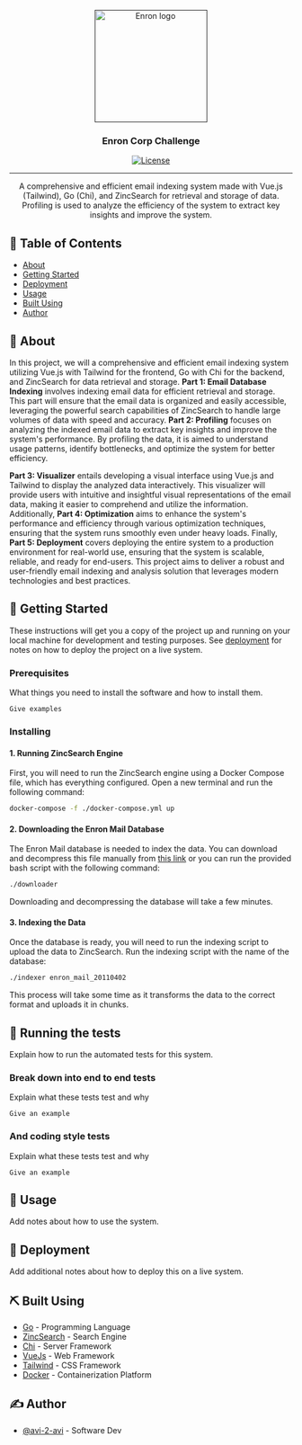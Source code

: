 <p align="center">
  <a href="" rel="noopener">
 <img width=200px height=200px src="https://external-content.duckduckgo.com/iu/?u=https%3A%2F%2Fwww.almrsal.com%2Fwp-content%2Fuploads%2F2015%2F12%2FEnron-Corporation-was-an-American-energy-commodities-and-services-company-based-in-Houston.jpg&f=1&nofb=1&ipt=7d291f71e280fc04c928387d0f0f199f056c6e7a2c4aabdd17289b045038898f&ipo=images" alt="Enron logo"></a>
</p>

<h3 align="center">Enron Corp Challenge</h3>

<div align="center">

[![License](https://img.shields.io/badge/license-MIT-blue.svg)](/LICENSE)

</div>

---

<p align="center"> A comprehensive and efficient email indexing system made with Vue.js (Tailwind), Go (Chi), and ZincSearch for retrieval and storage of data. Profiling is used to analyze the efficiency of the system to extract key insights and improve the system.
    <br> 
</p>

## 📝 Table of Contents

- [About](#about)
- [Getting Started](#getting_started)
- [Deployment](#deployment)
- [Usage](#usage)
- [Built Using](#built_using)
- [Author](#author)

## 🧐 About <a name = "about"></a>

In this project, we will a comprehensive and efficient email indexing system utilizing Vue.js with Tailwind for the frontend, Go with Chi for the backend, and ZincSearch for data retrieval and storage. **Part 1: Email Database Indexing** involves indexing email data for efficient retrieval and storage. This part will ensure that the email data is organized and easily accessible, leveraging the powerful search capabilities of ZincSearch to handle large volumes of data with speed and accuracy. **Part 2: Profiling** focuses on analyzing the indexed email data to extract key insights and improve the system's performance. By profiling the data, it is aimed to understand usage patterns, identify bottlenecks, and optimize the system for better efficiency.

**Part 3: Visualizer** entails developing a visual interface using Vue.js and Tailwind to display the analyzed data interactively. This visualizer will provide users with intuitive and insightful visual representations of the email data, making it easier to comprehend and utilize the information. Additionally, **Part 4: Optimization** aims to enhance the system's performance and efficiency through various optimization techniques, ensuring that the system runs smoothly even under heavy loads. Finally, **Part 5: Deployment** covers deploying the entire system to a production environment for real-world use, ensuring that the system is scalable, reliable, and ready for end-users. This project aims to deliver a robust and user-friendly email indexing and analysis solution that leverages modern technologies and best practices.

## 🏁 Getting Started <a name = "getting_started"></a>

These instructions will get you a copy of the project up and running on your local machine for development and testing purposes. See [deployment](#deployment) for notes on how to deploy the project on a live system.

### Prerequisites

What things you need to install the software and how to install them.

```
Give examples
```

### Installing

#### 1. Running ZincSearch Engine

First, you will need to run the ZincSearch engine using a Docker Compose file, which has everything configured. Open a new terminal and run the following command:

```bash
docker-compose -f ./docker-compose.yml up
```

#### 2. Downloading the Enron Mail Database

The Enron Mail database is needed to index the data. You can download and decompress this file manually from [this link](http://www.cs.cmu.edu/~enron/enron_mail_20110402.tgz) or you can run the provided bash script with the following command:

```bash
./downloader
```

Downloading and decompressing the database will take a few minutes.

#### 3. Indexing the Data

Once the database is ready, you will need to run the indexing script to upload the data to ZincSearch. Run the indexing script with the name of the database:

```bash
./indexer enron_mail_20110402
```

This process will take some time as it transforms the data to the correct format and uploads it in chunks.


## 🔧 Running the tests <a name = "tests"></a>

Explain how to run the automated tests for this system.

### Break down into end to end tests

Explain what these tests test and why

```
Give an example
```

### And coding style tests

Explain what these tests test and why

```
Give an example
```

## 🎈 Usage <a name="usage"></a>

Add notes about how to use the system.

## 🚀 Deployment <a name = "deployment"></a>

Add additional notes about how to deploy this on a live system.

## ⛏️ Built Using <a name = "built_using"></a>

- [Go](https://go.dev/) - Programming Language
- [ZincSearch](https://github.com/zincsearch/zincsearch?tab=readme-ov-file) - Search Engine
- [Chi](https://go-chi.io/) - Server Framework
- [VueJs](https://vuejs.org/) - Web Framework
- [Tailwind](https://tailwindcss.com/) - CSS Framework
- [Docker](https://www.docker.com/) - Containerization Platform

## ✍️ Author <a name = "author"></a>

- [@avi-2-avi](https://github.com/avi-2-avi) - Software Dev

